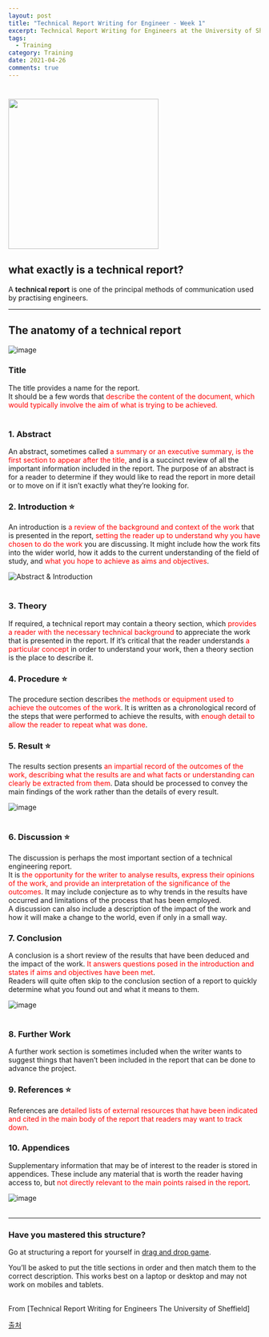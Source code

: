 ```yaml
---
layout: post
title: "Technical Report Writing for Engineer - Week 1"
excerpt: Technical Report Writing for Engineers at the University of Sheffield - 1주차
tags:
  - Training
category: Training
date: 2021-04-26
comments: true
---
```


# <img width="300px" src="/img/training/tech_report_1w.png">


## what exactly is a technical report?

A **technical report** is one of the principal methods of communication used by practising engineers.

- - -

## The anatomy of a technical report

![image](/img/training/tech_report_1w.png) 

### __Title__
The title provides a name for the report.  
It should be a few words that <span style="color:red">describe the content of the document, which would typically involve the aim of what is trying to be achieved.</span> <br/><br/>

### 1. Abstract  
An abstract, sometimes called <span style="color:red">a summary or an executive summary, is the first section to appear after the title,</span> and is a succinct review of all the important information included in the report. The purpose of an abstract is for a reader to determine if they would like to read the report in more detail or to move on if it isn’t exactly what they’re looking for. <br/>

### 2. Introduction ⭐
An introduction is <span style="color:red">a review of the background and context of the work</span> that is presented in the report, <span style="color:red">setting the reader up to understand why you have chosen to do the work</span> you are discussing. It might include how the work fits into the wider world, how it adds to the current understanding of the field of study, and <span style="color:red">what you hope to achieve as aims and objectives</span>.<br/> 

![Abstract & Introduction](/img/training/tech_report_1w_1.png) <br/><br/> 


### 3. Theory
If required, a technical report may contain a theory section, which <span style="color:red">provides a reader with the necessary technical background</span> to appreciate the work that is presented in the report. If it’s critical that the reader understands <span style="color:red">a particular concept</span> in order to understand your work, then a theory section is the place to describe it.

### 4. Procedure ⭐
The procedure section describes <span style="color:red">the methods or equipment used to achieve the outcomes of the work</span>. It is written as a chronological record of the steps that were performed to achieve the results, with <span style="color:red">enough detail to allow the reader to repeat what was done</span>.

### 5. Result ⭐
The results section presents <span style="color:red">an impartial record of the outcomes of the work, describing what the results are and what facts or understanding can clearly be extracted from them</span>. Data should be processed to convey the main findings of the work rather than the details of every result.

![image](/img/training/tech_report_1w_2.png) <br/><br/>

### 6. Discussion ⭐
The discussion is perhaps the most important section of a technical engineering report.  
It is <span style="color:red">the opportunity for the writer to analyse results, express their opinions of the work, and provide an interpretation of the significance of the outcomes</span>. It may include conjecture as to why trends in the results have occurred and limitations of the process that has been employed.  
A discussion can also include a description of the impact of the work and how it will make a change to the world, even if only in a small way. 

### 7. Conclusion 
A conclusion is a short review of the results that have been deduced and the impact of the work. <span style="color:red">It answers questions posed in the introduction and states if aims and objectives have been met</span>.  
Readers will quite often skip to the conclusion section of a report to quickly determine what you found out and what it means to them. 

![image](/img/training/tech_report_1w_4.png) <br/><br/>

### 8. Further Work
A further work section is sometimes included when the writer wants to suggest things that haven’t been included in the report that can be done to advance the project. 

### 9. References ⭐
References are <span style="color:red">detailed lists of external resources that have been indicated and cited in the main body of the report that readers may want to track down</span>.

### 10. Appendices
Supplementary information that may be of interest to the reader is stored in appendices. These include any material that is worth the reader having access to, but <span style="color:red">not directly relevant to the main points raised in the report</span>.

![image](/img/training/tech_report_1w_5.png) <br/><br/>

***

### Have you mastered this structure?

Go at structuring a report for yourself in [drag and drop game](https://mooc-assets.shef.ac.uk/technical_reports/interactive_exercise/drag_and_drop/main.html). 

You’ll be asked to put the title sections in order and then match them to the correct description. This works best on a laptop or desktop and may not work on mobiles and tablets.
<br/><br/>

From [Technical Report Writing for Engineers The University of Sheffield] 

[출처](https://www.futurelearn.com/courses/technical-report-writing-for-engineers/10/steps/833609)
